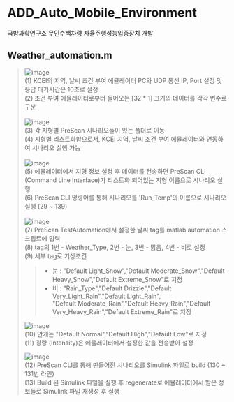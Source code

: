 # ADD_Auto_Mobile_Environment
국방과학연구소 무인수색차량 자율주행성능입증장치 개발

## Weather_automation.m
> ![image](https://user-images.githubusercontent.com/36038244/147515243-1ac31091-0b7b-4d49-891d-018218d48d78.png) <br>
> (1) KCEI의 지역, 날씨 조건 부여 에뮬레이터 PC와 UDP 통신 IP, Port 설정 및 응답 대기시간은 10초로 설정 <br>
> (2) 조건 부여 에뮬레이터로부터 들어오는 [32 * 1] 크기의 데이터를 각각 변수로 구분 <br> <br>
> ![image](https://user-images.githubusercontent.com/36038244/147515373-d18e9158-a634-4d0e-99f6-344e90f67777.png) <br>
> (3) 각 지형별 PreScan 시나리오들이 있는 폴더로 이동 <br>
> (4) 지형별 리스트화함으로서, KCEI 지역, 날씨 조건 부여 에뮬레이터와 연동하여 시나리오 실행 가능 <br> <br>
> ![image](https://user-images.githubusercontent.com/36038244/147515531-53e8e23c-9652-4f6f-bf6e-970e1185af11.png) <br>
> (5) 에뮬레이터에서 지형 정보 설정 후 데이터를 전송하면 PreScan CLI (Command Line Interface)가 리스트화 되어있는 지형 이름으로 시나리오 실행 <br>
> (6) PreScan CLI 명령어를 통해 시나리오를 'Run_Temp'의 이름으로 시나리오 실행 (29 ~ 139) <br> <br>
> ![image](https://user-images.githubusercontent.com/36038244/147515757-7445cfa3-af4b-4e72-b42d-115968f41122.png) <br>
> (7) PreScan TestAutomation에서 설정한 날씨 tag를 matlab automation 스크립트에 입력 <br>
> (8) tag의 1번 - Weather_Type, 2번 - 눈, 3번 - 맑음, 4번 - 비로 설정 <br>
> (9) 세부 tag로 기상조건 
> > - 눈 : "Default Light_Snow","Default Moderate_Snow","Default Heavy_Snow","Default Extreme_Snow"로 지정
> > - 비 : "Rain_Type","Default Drizzle","Default Very_Light_Rain","Default Light_Rain",<br>"Default Moderate_Rain","Default Heavy_Rain","Default Very_Heavy_Rain","Default Extreme_Rain"로 지정 <br>
>
> ![image](https://user-images.githubusercontent.com/36038244/147515962-817381d6-1ae6-4c1c-8508-c235190f1605.png) <br>
> (10) 안개는 "Default Normal","Default High","Default Low"로 지정 <br>
> (11) 광량 (Intensity)은 에뮬레이터에서 설정한 값을 전송받아 설정 <br>
>
> ![image](https://user-images.githubusercontent.com/36038244/147516167-6fd41be0-02a9-49a2-ba51-b0fbbfd97e5d.png) <br>
> (12) PreScan CLI를 통해 만들어진 시나리오를 Simulink 파일로 build (130 ~ 131번 라인) <br>
> (13) Build 된 Simulink 파일을 실행 후 regenerate로 에뮬레이터에서 받은 정보들로 Simulink 파일 재생성 후 실행

